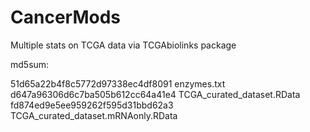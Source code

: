 # CancerMods
Multiple stats on TCGA data via TCGAbiolinks package

md5sum:

51d65a22b4f8c5772d97338ec4df8091		enzymes.txt \
d647a96306d6c7ba505b612cc64a41e4		TCGA_curated_dataset.RData \
fd874ed9e5ee959262f595d31bbd62a3		TCGA_curated_dataset.mRNAonly.RData

